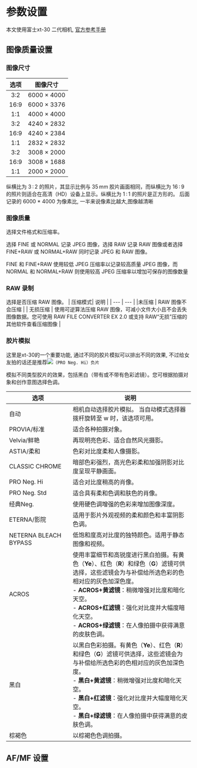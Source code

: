 # 参数设置

本文使用富士xt-30 二代相机, [官方参考手册](https://fujifilm-dsc.com/zhs/manual/x-t30-2/index.html)

## 图像质量设置

### 图像尺寸

| 选项  |  图像尺寸   |
| :---: | :---------: |
|  3:2  | 6000 × 4000 |
| 16:9  | 6000 × 3376 |
|  1:1  | 4000 × 4000 |
|  3:2  | 4240 × 2832 |
| 16:9  | 4240 × 2384 |
|  1:1  | 2832 × 2832 |
|  3:2  | 3008 × 2000 |
| 16:9  | 3008 × 1688 |
|  1:1  | 2000 × 2000 |
纵横比为 3 : 2 的照片，其显示比例与 35 mm 胶片画面相同，而纵横比为 16 : 9 的照片则适合在高清（HD）设备上显示。纵横比为 1 : 1 的照片是正方形的。
后面记录的 6000 * 4000 为像素比, 一半来说像素比越大,图像越清晰

### 图像质量

选择文件格式和压缩率。

选择 FINE 或 NORMAL 记录 JPEG 图像，选择 RAW 记录 RAW 图像或者选择 FINE+RAW 或 NORMAL+RAW 同时记录 JPEG 和 RAW 图像。

FINE 和 FINE+RAW 使用较低 JPEG 压缩率以记录较高质量 JPEG 图像，而 NORMAL 和 NORMAL+RAW 则使用较高 JPEG 压缩率以增加可保存的图像数量

### RAW 录制
选择是否压缩 RAW 图像。
| 压缩模式| 说明  |
| --- | --- |
|未压缩 |  RAW 图像不会压缩 |
| 无损压缩 | 使用可逆算法压缩 RAW 图像，可减小文件大小且不会丢失图像数据。您可使用 RAW FILE CONVERTER EX 2.0 或支持 RAW“无损”压缩的其他软件查看压缩图像 |

### 胶片模拟
这里是xt-30的一个重要功能, 通过不同的胶片模拟可以排出不同的效果, 不过给女友拍的话还是推荐![](https://fujifilm-dsc.com/zhs/manual/common_images/icn_ff32-g_20.gif)`（PRO Neg. Hi）负片`

模拟不同类型胶片的效果，包括黑白（带有或不带有色彩滤镜）。您可根据拍摄对象和创作意图选择色调。

|选项 |  说明 |
| --- | --- |
|自动 | 相机自动选择胶片模拟。 当自动模式选择器拨杆旋转至 w 时，该选项可用。|
|PROVIA/标准 | 适合各种拍摄对象。|
| Velvia/鲜艳 |再现明亮色彩、适合自然风光摄影。
| ASTIA/柔和 |色彩对比度柔和人像摄影。
| CLASSIC CHROME |暗部色彩强烈，高光色彩柔和加强阴影对比度呈现平静画面。
| PRO Neg. Hi | 适合对比度稍高的肖像。
| PRO Neg. Std | 适合具有柔和色调和肤色的肖像。
| 经典Neg. |使用硬色调增强的色彩来增加图像深度。
| ETERNA/影院 |适用于影片外观视频的柔和颜色和丰富阴影色调。
| NETERNA BLEACH BYPASS |低饱和度高对比度的独特颜色。适用于静态图像和视频。
|ACROS | 使用丰富细节和高锐度进行黑白拍摄。有黄色（**Ye**）、红色（**R**）和绿色（**G**）滤镜可供选择，这些滤镜会为与补偿给所选色彩的色相对应的灰色加深色度。<br> -   **ACROS+黄滤镜**：稍微增强对比度和暗化天空。<br> -   **ACROS+红滤镜**：强化对比度并大幅度暗化天空。<br> -   **ACROS+绿滤镜**：在人像拍摄中获得满意的皮肤色调。|
| 黑白 |以黑白色彩拍摄。有黄色（**Ye**）、红色（**R**）和绿色（**G**）滤镜可供选择，这些滤镜会为与补偿给所选色彩的色相对应的灰色加深色度。<br>-   **黑白+黄滤镜**：稍微增强对比度和暗化天空。<br>-   **黑白+红滤镜**：强化对比度并大幅度暗化天空。<br> -   **黑白+绿滤镜**：在人像拍摄中获得满意的皮肤色调。
|棕褐色 |以棕褐色色调拍摄。|

## AF/MF 设置
